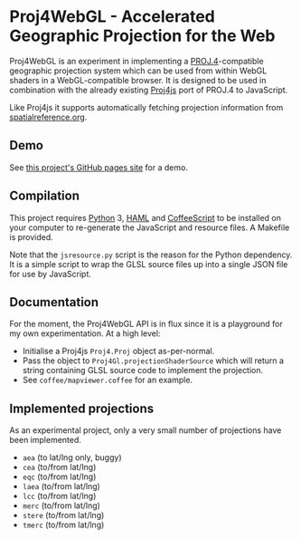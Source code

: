 # Proj4WebGL - Accelerated Geographic Projection for the Web

Proj4WebGL is an experiment in implementing a [PROJ.4][proj4]-compatible
geographic projection system which can be used from within WebGL shaders in a
WebGL-compatible browser. It is designed to be used in combination with the
already existing [Proj4js] port of PROJ.4 to JavaScript.

Like Proj4js it supports automatically fetching projection information from
[spatialreference.org].

## Demo

See [this project's GitHub pages site][demo] for a demo.

## Compilation

This project requires [Python] 3, [HAML] and [CoffeeScript] to be installed on
your computer to re-generate the JavaScript and resource files. A Makefile is
provided.

Note that the ``jsresource.py`` script is the reason for the Python dependency.
It is a simple script to wrap the GLSL source files up into a single JSON file
for use by JavaScript.

## Documentation

For the moment, the Proj4WebGL API is in flux since it is a playground for my
own experimentation. At a high level:

* Initialise a Proj4js ``Proj4.Proj`` object as-per-normal.
* Pass the object to ``Proj4Gl.projectionShaderSource`` which will return a
  string containing GLSL source code to implement the projection.
* See ``coffee/mapviewer.coffee`` for an example.

## Implemented projections

As an experimental project, only a very small number of projections have been
implemented.

* ``aea`` (to lat/lng only, buggy)
* ``cea`` (to/from lat/lng)
* ``eqc`` (to/from lat/lng)
* ``laea`` (to/from lat/lng)
* ``lcc`` (to/from lat/lng)
* ``merc`` (to/from lat/lng)
* ``stere`` (to/from lat/lng)
* ``tmerc`` (to/from lat/lng)

[proj4]: http://trac.osgeo.org/proj/
[proj4js]: http://trac.osgeo.org/proj4js/
[spatialreference.org]: http://spatialreference.org/
[demo]: http://rjw57.github.io/proj4webgl/
[python]: http://python.org/
[haml]: http://haml.info/
[coffeescript]: http://coffeescript.org/
